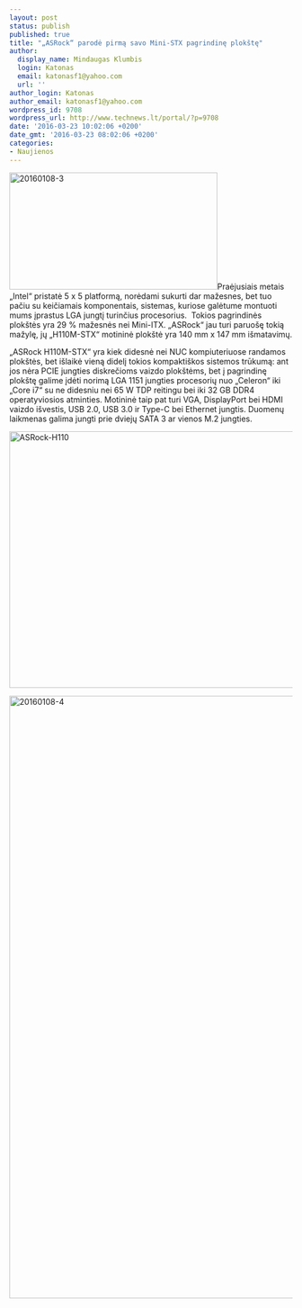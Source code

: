 ```yaml
---
layout: post
status: publish
published: true
title: "„ASRock“ parodė pirmą savo Mini-STX pagrindinę plokštę"
author:
  display_name: Mindaugas Klumbis
  login: Katonas
  email: katonasf1@yahoo.com
  url: ''
author_login: Katonas
author_email: katonasf1@yahoo.com
wordpress_id: 9708
wordpress_url: http://www.technews.lt/portal/?p=9708
date: '2016-03-23 10:02:06 +0200'
date_gmt: '2016-03-23 08:02:06 +0200'
categories:
- Naujienos
---
```

<p><img class="wp-image-9712 alignright" src="http://www.technews.lt/portal/wp-content/uploads/2016/03/20160108-3.jpg" alt="20160108-3" width="370" height="208" />Praėjusiais metais „Intel“ pristatė 5 x 5 platformą, norėdami sukurti dar mažesnes, bet tuo pačiu su keičiamais komponentais, sistemas, kuriose galėtume montuoti mums įprastus LGA jungtį turinčius procesorius.  Tokios pagrindinės plokštės yra 29 % mažesnės nei Mini-ITX. „ASRock“ jau turi paruošę tokią mažylę, jų „H110M-STX“ motininė plokštė yra 140 mm x 147 mm išmatavimų.</p>
<p>„ASRock H110M-STX“ yra kiek didesnė nei NUC kompiuteriuose randamos plokštės, bet išlaikė vieną didelį tokios kompaktiškos sistemos trūkumą: ant jos nėra PCIE jungties diskrečioms vaizdo plokštėms, bet į pagrindinę plokštę galime įdėti norimą LGA 1151 jungties procesorių nuo „Celeron“ iki „Core i7“ su ne didesniu nei 65 W TDP reitingu bei iki 32 GB DDR4 operatyviosios atminties. Motininė taip pat turi VGA, DisplayPort bei HDMI vaizdo išvestis, USB 2.0, USB 3.0 ir Type-C bei Ethernet jungtis. Duomenų laikmenas galima jungti prie dviejų SATA 3 ar vienos M.2 jungties.</p>
<p><a href="http://www.technews.lt/portal/wp-content/uploads/2016/03/ASRock-H110.jpg"><img class="aligncenter wp-image-9709 size-full" src="http://www.technews.lt/portal/wp-content/uploads/2016/03/ASRock-H110.jpg" alt="ASRock-H110" width="747" height="456" /></a></p>
<p><a href="http://www.technews.lt/portal/wp-content/uploads/2016/03/20160108-4.jpg"><img class="wp-image-9710 size-full aligncenter" src="http://www.technews.lt/portal/wp-content/uploads/2016/03/20160108-4.jpg" alt="20160108-4" width="790" height="1071" /></a></p>
